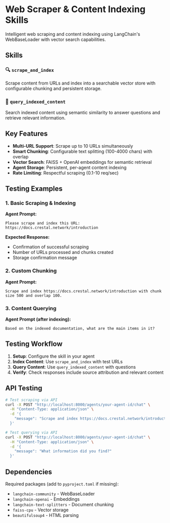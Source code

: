 # Web Scraper & Content Indexing Skills

Intelligent web scraping and content indexing using LangChain's WebBaseLoader with vector search capabilities.

## Skills

### 🔍 `scrape_and_index`
Scrape content from URLs and index into a searchable vector store with configurable chunking and persistent storage.

### 🔎 `query_indexed_content`
Search indexed content using semantic similarity to answer questions and retrieve relevant information.

## Key Features

- **Multi-URL Support**: Scrape up to 10 URLs simultaneously
- **Smart Chunking**: Configurable text splitting (100-4000 chars) with overlap
- **Vector Search**: FAISS + OpenAI embeddings for semantic retrieval
- **Agent Storage**: Persistent, per-agent content indexing
- **Rate Limiting**: Respectful scraping (0.1-10 req/sec)

## Testing Examples

### 1. Basic Scraping & Indexing

**Agent Prompt:**
```
Please scrape and index this URL: https://docs.crestal.network/introduction
```

**Expected Response:**
- Confirmation of successful scraping
- Number of URLs processed and chunks created
- Storage confirmation message

### 2. Custom Chunking

**Agent Prompt:**
```
Scrape and index https://docs.crestal.network/introduction with chunk size 500 and overlap 100.
```

### 3. Content Querying

**Agent Prompt (after indexing):**
```
Based on the indexed documentation, what are the main items in it?
```


## Testing Workflow

1. **Setup**: Configure the skill in your agent
2. **Index Content**: Use `scrape_and_index` with test URLs
3. **Query Content**: Use `query_indexed_content` with questions
4. **Verify**: Check responses include source attribution and relevant content

## API Testing

```bash
# Test scraping via API
curl -X POST "http://localhost:8000/agents/your-agent-id/chat" \
  -H "Content-Type: application/json" \
  -d '{
    "message": "Scrape and index https://docs.crestal.network/introduction"
  }'

# Test querying via API  
curl -X POST "http://localhost:8000/agents/your-agent-id/chat" \
  -H "Content-Type: application/json" \
  -d '{
    "message": "What information did you find?"
  }'
```

## Dependencies

Required packages (add to `pyproject.toml` if missing):
- `langchain-community` - WebBaseLoader
- `langchain-openai` - Embeddings
- `langchain-text-splitters` - Document chunking  
- `faiss-cpu` - Vector storage
- `beautifulsoup4` - HTML parsing